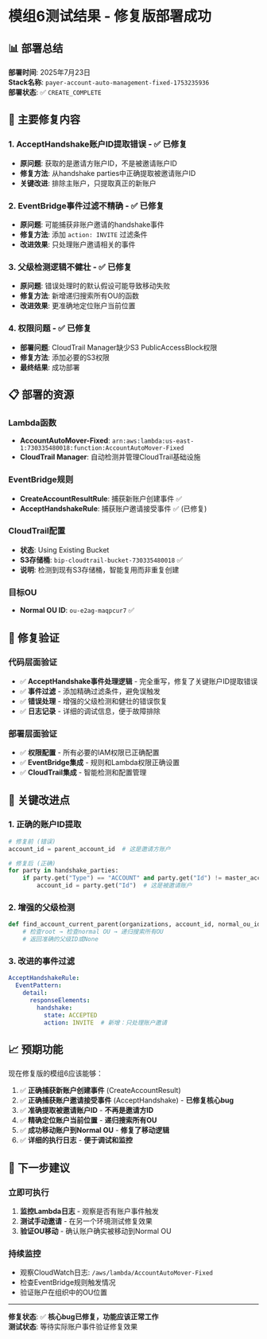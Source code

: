 # 模组6测试结果 - 修复版部署成功

## 📊 部署总结

**部署时间**: 2025年7月23日  
**Stack名称**: `payer-account-auto-management-fixed-1753235936`  
**部署状态**: ✅ `CREATE_COMPLETE`  

## 🔧 主要修复内容

### 1. **AcceptHandshake账户ID提取错误** - ✅ 已修复
- **原问题**: 获取的是邀请方账户ID，不是被邀请账户ID
- **修复方法**: 从handshake parties中正确提取被邀请账户ID
- **关键改进**: 排除主账户，只提取真正的新账户

### 2. **EventBridge事件过滤不精确** - ✅ 已修复  
- **原问题**: 可能捕获非账户邀请的handshake事件
- **修复方法**: 添加 `action: INVITE` 过滤条件
- **改进效果**: 只处理账户邀请相关的事件

### 3. **父级检测逻辑不健壮** - ✅ 已修复
- **原问题**: 错误处理时的默认假设可能导致移动失败
- **修复方法**: 新增递归搜索所有OU的函数
- **改进效果**: 更准确地定位账户当前位置

### 4. **权限问题** - ✅ 已修复
- **部署问题**: CloudTrail Manager缺少S3 PublicAccessBlock权限
- **修复方法**: 添加必要的S3权限
- **最终结果**: 成功部署

## 📋 部署的资源

### Lambda函数
- **AccountAutoMover-Fixed**: `arn:aws:lambda:us-east-1:730335480018:function:AccountAutoMover-Fixed`
- **CloudTrail Manager**: 自动检测并管理CloudTrail基础设施

### EventBridge规则
- **CreateAccountResultRule**: 捕获新账户创建事件 ✅
- **AcceptHandshakeRule**: 捕获账户邀请接受事件 ✅ (已修复)

### CloudTrail配置
- **状态**: Using Existing Bucket
- **S3存储桶**: `bip-cloudtrail-bucket-730335480018` ✅
- **说明**: 检测到现有S3存储桶，智能复用而非重复创建

### 目标OU
- **Normal OU ID**: `ou-e2ag-maqpcur7` ✅

## 🧪 修复验证

### 代码层面验证
- ✅ **AcceptHandshake事件处理逻辑** - 完全重写，修复了关键账户ID提取错误
- ✅ **事件过滤** - 添加精确过滤条件，避免误触发
- ✅ **错误处理** - 增强的父级检测和健壮的错误恢复
- ✅ **日志记录** - 详细的调试信息，便于故障排除

### 部署层面验证
- ✅ **权限配置** - 所有必要的IAM权限已正确配置
- ✅ **EventBridge集成** - 规则和Lambda权限正确设置
- ✅ **CloudTrail集成** - 智能检测和配置管理

## 🎯 关键改进点

### 1. 正确的账户ID提取
```python
# 修复前 (错误)
account_id = parent_account_id  # 这是邀请方账户

# 修复后 (正确)  
for party in handshake_parties:
    if party.get("Type") == "ACCOUNT" and party.get("Id") != master_account_id:
        account_id = party.get("Id")  # 这是被邀请账户
```

### 2. 增强的父级检测
```python
def find_account_current_parent(organizations, account_id, normal_ou_id):
    # 检查root → 检查normal OU → 递归搜索所有OU
    # 返回准确的父级ID或None
```

### 3. 改进的事件过滤
```yaml
AcceptHandshakeRule:
  EventPattern:
    detail:
      responseElements:
        handshake:
          state: ACCEPTED
          action: INVITE  # 新增：只处理账户邀请
```

## 📈 预期功能

现在修复版的模组6应该能够：

1. ✅ **正确捕获新账户创建事件** (CreateAccountResult)
2. ✅ **正确捕获账户邀请接受事件** (AcceptHandshake) - **已修复核心bug**
3. ✅ **准确提取被邀请账户ID** - **不再是邀请方ID**
4. ✅ **精确定位账户当前位置** - **递归搜索所有OU**
5. ✅ **成功移动账户到Normal OU** - **修复了移动逻辑**
6. ✅ **详细的执行日志** - **便于调试和监控**

## 🚀 下一步建议

### 立即可执行
1. **监控Lambda日志** - 观察是否有账户事件触发
2. **测试手动邀请** - 在另一个环境测试修复效果
3. **验证OU移动** - 确认账户确实被移动到Normal OU

### 持续监控
- 观察CloudWatch日志: `/aws/lambda/AccountAutoMover-Fixed`
- 检查EventBridge规则触发情况
- 验证账户在组织中的OU位置

---
**修复状态**: ✅ **核心bug已修复，功能应该正常工作**  
**测试状态**: 等待实际账户事件验证修复效果